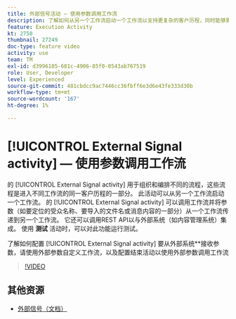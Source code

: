 ```yaml
---
title: 外部信号活动 — 使用参数调用工作流
description: 了解如何从另一个工作流启动一个工作流以支持更复杂的客户历程，同时能够更好地监控和响应问题。
feature: Execution Activity
kt: 2750
thumbnail: 27249
doc-type: feature video
activity: use
team: TM
exl-id: d3996185-681c-4906-85f0-0543ab767519
role: User, Developer
level: Experienced
source-git-commit: 481cbdcc9ac7446cc36fbff6e3d6e43fe333d30b
workflow-type: tm+mt
source-wordcount: '167'
ht-degree: 1%

---
```



# [!UICONTROL External Signal activity]  — 使用参数调用工作流

的 [!UICONTROL External Signal activity] 用于组织和编排不同的流程，这些流程是进入不同工作流的同一客户历程的一部分。 此活动可以从另一个工作流启动一个工作流。 的 [!UICONTROL External Signal activity] 可以调用工作流并将参数（如要定位的受众名称、要导入的文件名或消息内容的一部分）从一个工作流传递到另一个工作流。 它还可以调用REST API以与外部系统（如内容管理系统）集成。 使用 **测试** 活动时，可以对此功能运行测试。

了解如何配置 [!UICONTROL External Signal activity] 要从外部系统**接收参数，请使用外部参数自定义工作流，以及配置结束活动以使用外部参数调用工作流

>[!VIDEO](https://video.tv.adobe.com/v/27249/?quality=12)

## 其他资源

* [外部信号（文档）](https://experienceleague.adobe.com/docs/campaign-standard/using/managing-processes-and-data/calling-workflow-external-parameters/calling-a-workflow-with-external-parameters.html)
